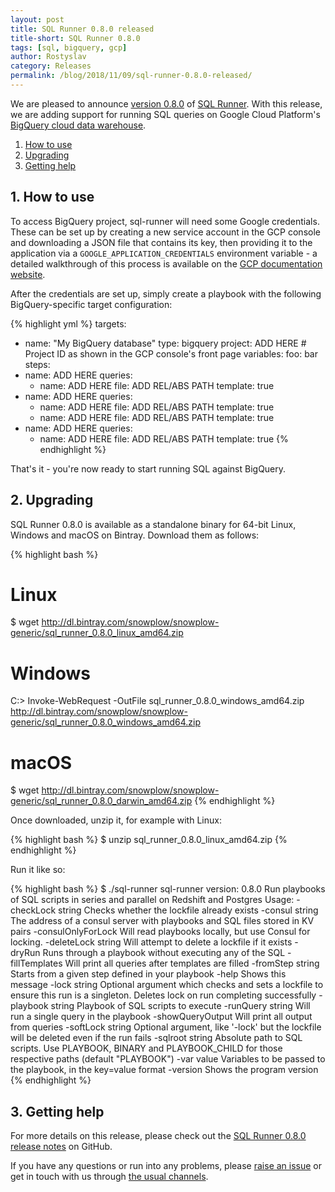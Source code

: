 ```yaml
---
layout: post
title: SQL Runner 0.8.0 released
title-short: SQL Runner 0.8.0
tags: [sql, bigquery, gcp]
author: Rostyslav
category: Releases
permalink: /blog/2018/11/09/sql-runner-0.8.0-released/
---
```


We are pleased to announce [version 0.8.0][080-release] of [SQL Runner][repo]. With this release, we are adding support for running SQL queries on Google Cloud Platform's [BigQuery cloud data warehouse][bigquery].

1. [How to use](#usage)
2. [Upgrading](#upgrading)
3. [Getting help](#help)

<!--more-->

<h2 id="usage">1. How to use</h2>

To access BigQuery project, sql-runner will need some Google credentials. These can be set up by creating a new service account in the GCP console and downloading a JSON file that contains its key, then providing it to the application via a `GOOGLE_APPLICATION_CREDENTIALS` environment variable - a detailed walkthrough of this process is available on the [GCP documentation website][gcp-credentials].

After the credentials are set up, simply create a playbook with the following BigQuery-specific target configuration:

{% highlight yml %}
targets:
  - name: "My BigQuery database"
    type: bigquery
    project: ADD HERE # Project ID as shown in the GCP console's front page
variables:
  foo: bar
steps:
  - name: ADD HERE
    queries:
      - name: ADD HERE
        file: ADD REL/ABS PATH
        template: true
  - name: ADD HERE
    queries:
      - name: ADD HERE
        file: ADD REL/ABS PATH
        template: true
      - name: ADD HERE
        file: ADD REL/ABS PATH
        template: true
  - name: ADD HERE
    queries:
      - name: ADD HERE
        file: ADD REL/ABS PATH
        template: true
{% endhighlight %}

That's it - you're now ready to start running SQL against BigQuery.

<h2 id="upgrading">2. Upgrading</h2>

SQL Runner 0.8.0 is available as a standalone binary for 64-bit Linux, Windows and macOS on Bintray. Download them as follows:

{% highlight bash %}
# Linux
$ wget http://dl.bintray.com/snowplow/snowplow-generic/sql_runner_0.8.0_linux_amd64.zip

# Windows
C:\> Invoke-WebRequest -OutFile sql_runner_0.8.0_windows_amd64.zip http://dl.bintray.com/snowplow/snowplow-generic/sql_runner_0.8.0_windows_amd64.zip

# macOS
$ wget http://dl.bintray.com/snowplow/snowplow-generic/sql_runner_0.8.0_darwin_amd64.zip
{% endhighlight %}

Once downloaded, unzip it, for example with Linux:

{% highlight bash %}
$ unzip sql_runner_0.8.0_linux_amd64.zip
{% endhighlight %}

Run it like so:

{% highlight bash %}
$ ./sql-runner
sql-runner version: 0.8.0
Run playbooks of SQL scripts in series and parallel on Redshift and Postgres
Usage:
  -checkLock string
      Checks whether the lockfile already exists
  -consul string
      The address of a consul server with playbooks and SQL files stored in KV pairs
  -consulOnlyForLock
      Will read playbooks locally, but use Consul for locking.
  -deleteLock string
      Will attempt to delete a lockfile if it exists
  -dryRun
      Runs through a playbook without executing any of the SQL
  -fillTemplates
      Will print all queries after templates are filled
  -fromStep string
      Starts from a given step defined in your playbook
  -help
      Shows this message
  -lock string
      Optional argument which checks and sets a lockfile to ensure this run is a singleton. Deletes lock on run completing successfully
  -playbook string
      Playbook of SQL scripts to execute
  -runQuery string
      Will run a single query in the playbook
  -showQueryOutput
      Will print all output from queries
  -softLock string
      Optional argument, like '-lock' but the lockfile will be deleted even if the run fails
  -sqlroot string
      Absolute path to SQL scripts. Use PLAYBOOK, BINARY and PLAYBOOK_CHILD for those respective paths (default "PLAYBOOK")
  -var value
      Variables to be passed to the playbook, in the key=value format
  -version
      Shows the program version
{% endhighlight %}

<h2 id="help">3. Getting help</h2>

For more details on this release, please check out the [SQL Runner 0.8.0 release notes][080-release] on GitHub.

If you have any questions or run into any problems, please [raise an issue][issues] or get in touch with us through [the usual channels][talk-to-us].

[bigquery]: https://cloud.google.com/bigquery/
[gcp-credentials]: https://cloud.google.com/docs/authentication/production#obtaining_and_providing_service_account_credentials_manually
[repo]: https://github.com/snowplow/sql-runner
[issues]: https://github.com/snowplow/sql-runner/issues
[080-release]: https://github.com/snowplow/sql-runner/releases/tag/0.8.0
[talk-to-us]: https://github.com/snowplow/snowplow/wiki/Talk-to-us
